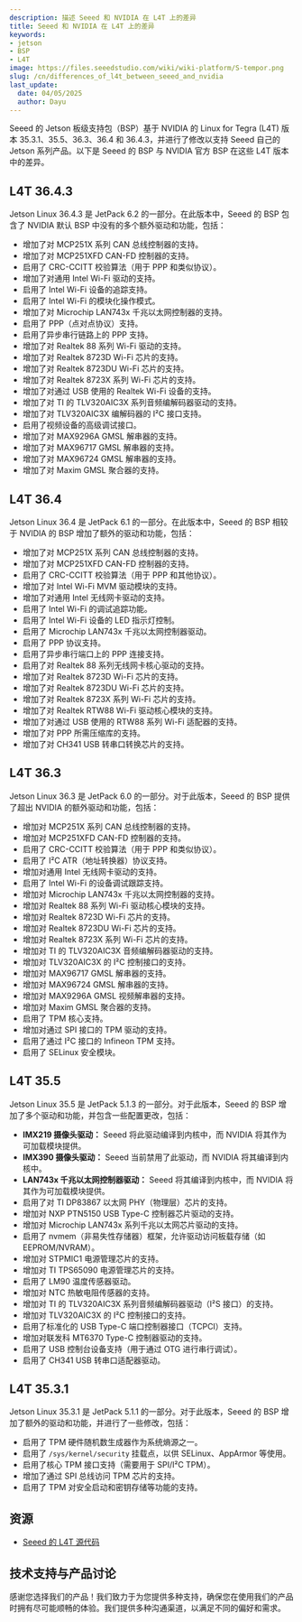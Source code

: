 ```yaml
---
description: 描述 Seeed 和 NVIDIA 在 L4T 上的差异
title: Seeed 和 NVIDIA 在 L4T 上的差异
keywords:
- jetson
- BSP
- L4T
image: https://files.seeedstudio.com/wiki/wiki-platform/S-tempor.png
slug: /cn/differences_of_l4t_between_seeed_and_nvidia
last_update:
  date: 04/05/2025
  author: Dayu
---
```


Seeed 的 Jetson 板级支持包（BSP）基于 NVIDIA 的 Linux for Tegra (L4T) 版本 35.3.1、35.5、36.3、36.4 和 36.4.3，并进行了修改以支持 Seeed 自己的 Jetson 系列产品。以下是 Seeed 的 BSP 与 NVIDIA 官方 BSP 在这些 L4T 版本中的差异。

## L4T 36.4.3

Jetson Linux 36.4.3 是 JetPack 6.2 的一部分。在此版本中，Seeed 的 BSP 包含了 NVIDIA 默认 BSP 中没有的多个额外驱动和功能，包括：

- 增加了对 MCP251X 系列 CAN 总线控制器的支持。
- 增加了对 MCP251XFD CAN-FD 控制器的支持。
- 启用了 CRC-CCITT 校验算法（用于 PPP 和类似协议）。
- 增加了对通用 Intel Wi-Fi 驱动的支持。
- 启用了 Intel Wi-Fi 设备的追踪支持。
- 启用了 Intel Wi-Fi 的模块化操作模式。
- 增加了对 Microchip LAN743x 千兆以太网控制器的支持。
- 启用了 PPP（点对点协议）支持。
- 启用了异步串行链路上的 PPP 支持。
- 增加了对 Realtek 88 系列 Wi-Fi 驱动的支持。
- 增加了对 Realtek 8723D Wi-Fi 芯片的支持。
- 增加了对 Realtek 8723DU Wi-Fi 芯片的支持。
- 增加了对 Realtek 8723X 系列 Wi-Fi 芯片的支持。
- 增加了对通过 USB 使用的 Realtek Wi-Fi 设备的支持。
- 增加了对 TI 的 TLV320AIC3X 系列音频编解码器驱动的支持。
- 增加了对 TLV320AIC3X 编解码器的 I²C 接口支持。
- 启用了视频设备的高级调试接口。
- 增加了对 MAX9296A GMSL 解串器的支持。
- 增加了对 MAX96717 GMSL 解串器的支持。
- 增加了对 MAX96724 GMSL 解串器的支持。
- 增加了对 Maxim GMSL 聚合器的支持。

## L4T 36.4

Jetson Linux 36.4 是 JetPack 6.1 的一部分。在此版本中，Seeed 的 BSP 相较于 NVIDIA 的 BSP 增加了额外的驱动和功能，包括：

- 增加了对 MCP251X 系列 CAN 总线控制器的支持。
- 增加了对 MCP251XFD CAN-FD 控制器的支持。
- 启用了 CRC-CCITT 校验算法（用于 PPP 和其他协议）。
- 增加了对 Intel Wi-Fi MVM 驱动模块的支持。
- 增加了对通用 Intel 无线网卡驱动的支持。
- 启用了 Intel Wi-Fi 的调试追踪功能。
- 启用了 Intel Wi-Fi 设备的 LED 指示灯控制。
- 启用了 Microchip LAN743x 千兆以太网控制器驱动。
- 启用了 PPP 协议支持。
- 启用了异步串行端口上的 PPP 连接支持。
- 启用了对 Realtek 88 系列无线网卡核心驱动的支持。
- 增加了对 Realtek 8723D Wi-Fi 芯片的支持。
- 增加了对 Realtek 8723DU Wi-Fi 芯片的支持。
- 增加了对 Realtek 8723X 系列 Wi-Fi 芯片的支持。
- 增加了对 Realtek RTW88 Wi-Fi 驱动核心模块的支持。
- 增加了对通过 USB 使用的 RTW88 系列 Wi-Fi 适配器的支持。
- 增加了对 PPP 所需压缩库的支持。
- 增加了对 CH341 USB 转串口转换芯片的支持。

## L4T 36.3

Jetson Linux 36.3 是 JetPack 6.0 的一部分。对于此版本，Seeed 的 BSP 提供了超出 NVIDIA 的额外驱动和功能，包括：

- 增加对 MCP251X 系列 CAN 总线控制器的支持。
- 增加对 MCP251XFD CAN-FD 控制器的支持。
- 启用了 CRC-CCITT 校验算法（用于 PPP 和类似协议）。
- 启用了 I²C ATR（地址转换器）协议支持。
- 增加对通用 Intel 无线网卡驱动的支持。
- 启用了 Intel Wi-Fi 的设备调试跟踪支持。
- 增加对 Microchip LAN743x 千兆以太网控制器的支持。
- 增加对 Realtek 88 系列 Wi-Fi 驱动核心模块的支持。
- 增加对 Realtek 8723D Wi-Fi 芯片的支持。
- 增加对 Realtek 8723DU Wi-Fi 芯片的支持。
- 增加对 Realtek 8723X 系列 Wi-Fi 芯片的支持。
- 增加对 TI 的 TLV320AIC3X 音频编解码器驱动的支持。
- 增加对 TLV320AIC3X 的 I²C 控制接口的支持。
- 增加对 MAX96717 GMSL 解串器的支持。
- 增加对 MAX96724 GMSL 解串器的支持。
- 增加对 MAX9296A GMSL 视频解串器的支持。
- 增加对 Maxim GMSL 聚合器的支持。
- 启用了 TPM 核心支持。
- 增加对通过 SPI 接口的 TPM 驱动的支持。
- 启用了通过 I²C 接口的 Infineon TPM 支持。
- 启用了 SELinux 安全模块。

## L4T 35.5

Jetson Linux 35.5 是 JetPack 5.1.3 的一部分。对于此版本，Seeed 的 BSP 增加了多个驱动和功能，并包含一些配置更改，包括：

- **IMX219 摄像头驱动：** Seeed 将此驱动编译到内核中，而 NVIDIA 将其作为可加载模块提供。
- **IMX390 摄像头驱动：** Seeed 当前禁用了此驱动，而 NVIDIA 将其编译到内核中。
- **LAN743x 千兆以太网控制器驱动：** Seeed 将其编译到内核中，而 NVIDIA 将其作为可加载模块提供。
- 启用了对 TI DP83867 以太网 PHY（物理层）芯片的支持。
- 增加对 NXP PTN5150 USB Type-C 控制器芯片驱动的支持。
- 增加对 Microchip LAN743x 系列千兆以太网芯片驱动的支持。
- 启用了 nvmem（非易失性存储器）框架，允许驱动访问板载存储（如 EEPROM/NVRAM）。
- 增加对 STPMIC1 电源管理芯片的支持。
- 增加对 TI TPS65090 电源管理芯片的支持。
- 启用了 LM90 温度传感器驱动。
- 增加对 NTC 热敏电阻传感器的支持。
- 增加对 TI 的 TLV320AIC3X 系列音频编解码器驱动（I²S 接口）的支持。
- 增加对 TLV320AIC3X 的 I²C 控制接口的支持。
- 启用了标准化的 USB Type-C 端口控制器接口（TCPCI）支持。
- 增加对联发科 MT6370 Type-C 控制器驱动的支持。
- 启用了 USB 控制台设备支持（用于通过 OTG 进行串行调试）。
- 启用了 CH341 USB 转串口适配器驱动。

## L4T 35.3.1

Jetson Linux 35.3.1 是 JetPack 5.1.1 的一部分。对于此版本，Seeed 的 BSP 增加了额外的驱动和功能，并进行了一些修改，包括：

- 启用了 TPM 硬件随机数生成器作为系统熵源之一。
- 启用了 `/sys/kernel/security` 挂载点，以供 SELinux、AppArmor 等使用。
- 启用了核心 TPM 接口支持（需要用于 SPI/I²C TPM）。
- 增加了通过 SPI 总线访问 TPM 芯片的支持。
- 启用了 TPM 对安全启动和密钥存储等功能的支持。

## 资源

- [Seeed 的 L4T 源代码](https://github.com/Seeed-Studio/Linux_for_Tegra)

## 技术支持与产品讨论

感谢您选择我们的产品！我们致力于为您提供多种支持，确保您在使用我们的产品时拥有尽可能顺畅的体验。我们提供多种沟通渠道，以满足不同的偏好和需求。

<div class="button_tech_support_container">
<a href="https://forum.seeedstudio.com/" class="button_forum"></a> 
<a href="https://www.seeedstudio.com/contacts" class="button_email"></a>
</div>

<div class="button_tech_support_container">
<a href="https://discord.gg/eWkprNDMU7" class="button_discord"></a> 
<a href="https://github.com/Seeed-Studio/wiki-documents/discussions/69" class="button_discussion"></a>
</div>